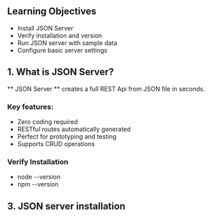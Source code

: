 ## Learning Objectives

- Install JSON Server
- Verify installation and version
- Run JSON server with sample data
- Configure basic server settings

## 1. What is JSON Server?
** JSON Server ** creates a full REST Api from JSON file in seconds.

### Key features:
- Zero coding required
- RESTful routes automatically generated
- Perfect for prototyping and testing
- Supports CRUD operations

### Verify Installation
- node --version
- npm --version

## 3. JSON server installation
